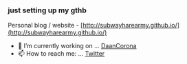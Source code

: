 ### just setting up my gthb

Personal blog / website - [http://subwayharearmy.github.io/](http://subwayharearmy.github.io/)

- 🔭 I’m currently working on ... [DaanCorona](https://daancorona.tech)
- 📫 How to reach me: ... [Twitter](https://twitter.com/AyushYembarwar)
